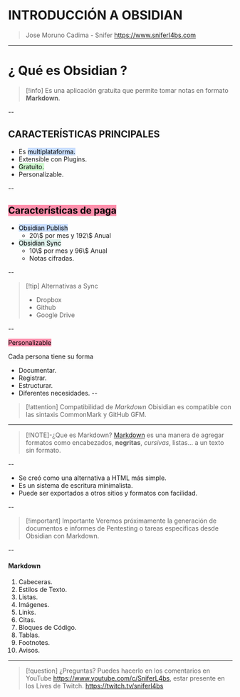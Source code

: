 <!-- slide bg="https://obsidian.md/images/screenshot.png" data-background-opacity="0.09"  -->
# INTRODUCCIÓN A OBSIDIAN
> Jose Moruno Cadima - Snifer
> https://www.sniferl4bs.com

---
<!-- slide bg="https://obsidian.md/images/screenshot.png" data-background-opacity="0.09"  -->
#  ¿ Qué es Obsidian ?


> [!info]
> Es una aplicación gratuita que permite tomar notas en formato **Markdown**. 

--
## CARACTERÍSTICAS PRINCIPALES
<!-- slide bg="https://velneo.es/files/2012/06/iconos-multiplataforma.png" data-background-opacity="0.09"  -->

- Es <mark style="background: #ADCCFFA6;">multiplataforma.</mark> <!-- element class="fragment" data-fragment-index="1" -->
- Extensible con Plugins. <!-- element class="fragment" data-fragment-index="2" -->
- <mark style="background: #BBFABBA6;">Gratuito.</mark> <!-- element class="fragment" data-fragment-index="3" -->
- Personalizable. <!-- element class="fragment" data-fragment-index="4" -->


--
## <mark style="background: #FF5582A6;">Características de paga</mark> 
<!-- slide bg="https://i.pinimg.com/474x/e3/72/be/e372bebf6e6cb6ec23531da1a8e04d8e.jpg" data-background-opacity="0.09"  -->

- <mark style="background: #ADCCFFA6;">Obsidian Publish</mark><!-- element class="fragment" data-fragment-index="1" --> 
	- 20\\$ por mes y 192\\$ Anual  <!-- element class="fragment" data-fragment-index="3" -->
- <mark style="background: #ADC6;">Obsidian Sync</mark> <!-- element class="fragment" data-fragment-index="2" -->
	- 10\\$ por mes y 96\\$ Anual  <!-- element class="fragment" data-fragment-index="4" -->
	- Notas cifradas.  <!-- element class="fragment" data-fragment-index="5" -->

--
<!-- slide bg="https://cdnblog.filecloud.com/blog/wp-content/uploads/2014/10/efss1.png" data-background-opacity="0.09"  -->

> [!tip] Alternativas a Sync 
> - Dropbox<!-- element class="fragment" data-fragment-index="1" --> 
> - Github<!-- element class="fragment" data-fragment-index="2" --> 
> - Google Drive <!-- element class="fragment" data-fragment-index="3" --> 
> 


--
<!-- slide bg="https://encrypted-tbn0.gstatic.com/images?q=tbn:ANd9GcTF5urrfamfmRorwpcrgTsAoeyyvpvTfb94wQ&usqp=CAU" data-background-opacity="0.09"  -->

<mark style="background: #FF5582A6;">Personalizable</mark> 

Cada persona tiene su forma
- Documentar. <!-- element class="fragment" data-fragment-index="1" --> 
- Registrar. <!-- element class="fragment" data-fragment-index="2" --> 
- Estructurar. <!-- element class="fragment" data-fragment-index="3" --> 
- Diferentes necesidades. <!-- element class="fragment" data-fragment-index="4" --> 
--

<!-- slide bg="https://e7.pngegg.com/pngimages/173/882/png-clipart-logo-markdown-wikimedia-movement-scalable-graphics-brand-markdowns-white-text-thumbnail.png" data-background-opacity="0.09"  -->


> [!attention] Compatibilidad de *Markdown*
> Obisidian es compatible con las sintaxis CommonMark y GitHub GFM.

---


<!-- slide bg="https://e7.pngegg.com/pngimages/173/882/png-clipart-logo-markdown-wikimedia-movement-scalable-graphics-brand-markdowns-white-text-thumbnail.png" data-background-opacity="0.09"  -->

> [!NOTE]-¿Que es  Markdown?
> [Markdown](https://es.wikipedia.org/wiki/Markdown) es una manera de agregar formatos como encabezados, **negritas**, *cursivas*, listas… a un texto sin formato. 

--

- Se creó como una alternativa a HTML más simple. <!-- element class="fragment" data-fragment-index="1" --> 
- Es un sistema de escritura minimalista. <!-- element class="fragment" data-fragment-index="2" --> 
- Puede ser exportados a otros sitios y formatos con facilidad.<!-- element class="fragment" data-fragment-index="3" --> 

--

> [!important] Importante
> Veremos próximamente la generación de documentos e informes de Pentesting o tareas específicas desde Obsidian con Markdown.

--

#### Markdown 

1. Cabeceras. <!-- element class="fragment" data-fragment-index="1" --> 
2. Estilos de Texto.<!-- element class="fragment" data-fragment-index="2" --> 
3. Listas.<!-- element class="fragment" data-fragment-index="3" --> 
4. Imágenes.<!-- element class="fragment" data-fragment-index="4" --> 
5. Links.<!-- element class="fragment" data-fragment-index="5" --> 
6. Citas.<!-- element class="fragment" data-fragment-index="6" --> 
7. Bloques de Código.<!-- element class="fragment" data-fragment-index="7" --> 
8. Tablas.<!-- element class="fragment" data-fragment-index="8" --> 
9. Footnotes.<!-- element class="fragment" data-fragment-index="9" --> 
10. Avisos. <!-- element class="fragment" data-fragment-index="10" --> 
---
<!-- slide bg="https://sniferl4bs.com/images/whoami/avatar.jpg" data-background-opacity="0.09"  -->
> [!question] ¿Preguntas? 
> Puedes hacerlo en los comentarios en YouTube https://www.youtube.com/c/SniferL4bs, estar presente en los Lives de Twitch. https://twitch.tv/sniferl4bs
<!-- element style="width:90%;font-size:40px" rotate="15"-->

